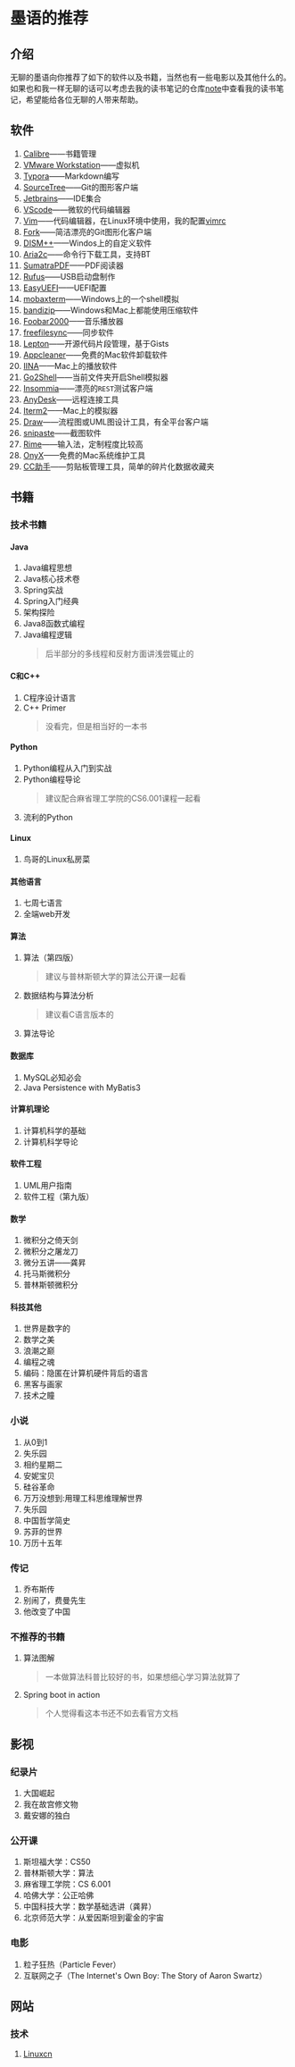 # 墨语的推荐

## 介绍

无聊的墨语向你推荐了如下的软件以及书籍，当然也有一些电影以及其他什么的。如果也和我一样无聊的话可以考虑去我的读书笔记的仓库[note](https://github.com/idwangmo/note)中查看我的读书笔记，希望能给各位无聊的人带来帮助。

## 软件

1. [Calibre](http://calibre-ebook.com/)——书籍管理
2. [VMware Workstation](http://www.vmware.com/products/workstation.html)——虚拟机
3. [Typora](http://www.typora.io/)——Markdown编写
4. [SourceTree](https://www.sourcetreeapp.com/)——Git的图形客户端
5. [Jetbrains](https://www.jetbrains.com/)——IDE集合
6. [VScode](https://code.visualstudio.com/)——微软的代码编辑器
7. [Vim](http://www.vim.org/)——代码编辑器，在Linux环境中使用，我的配置[vimrc](https://github.com/idwangmo/vimrc)
8. [Fork](https://git-fork.com/)——简洁漂亮的Git图形化客户端
9. [DISM++](https://www.chuyu.me/zh-Hans/index.html)——Windos上的自定义软件
10. [Aria2c](https://aria2.github.io/)——命令行下载工具，支持BT
11. [SumatraPDF](http://www.sumatrapdfreader.org/)——PDF阅读器
12. [Rufus](http://rufus.akeo.ie/)——USB启动盘制作
13. [EasyUEFI](http://rufus.akeo.ie/)——UEFI配置
14. [mobaxterm](https://mobaxterm.mobatek.net)——Windows上的一个shell模拟
15. [bandizip](https://www.bandisoft.com/bandizip/)——Windows和Mac上都能使用压缩软件
16. [Foobar2000](https://www.foobar2000.org/)——音乐播放器
17. [freefilesync](https://www.freefilesync.org/)——同步软件
18. [Lepton](https://github.com/hackjutsu/Lepton)——开源代码片段管理，基于Gists
19. [Appcleaner](http://freemacsoft.net/appcleaner/)——免费的Mac软件卸载软件
20. [IINA](https://github.com/lhc70000/iina)——Mac上的播放软件
21. [Go2Shell](http://zipzapmac.com/Go2Shell)——当前文件夹开启Shell模拟器
22. [Insommia](https://insomnia.rest/)——漂亮的`REST`测试客户端
23. [AnyDesk](https://anydesk.com/)——远程连接工具
24. [Iterm2](https://www.iterm2.com/)——Mac上的模拟器
25. [Draw](https://www.draw.io/)——流程图或UML图设计工具，有全平台客户端
26. [snipaste](https://www.snipaste.com/)——截图软件
27. [Rime](https://rime.im/)——输入法，定制程度比较高
28. [OnyX](https://www.titanium-software.fr/en/onyx.html)——免费的Mac系统维护工具
29. [CC助手](https://ccyixia.com/)——剪贴板管理工具，简单的碎片化数据收藏夹

## 书籍

### 技术书籍

#### Java

1. Java编程思想
2. Java核心技术卷
3. Spring实战
4. Spring入门经典
5. 架构探险
6. Java8函数式编程
7. Java编程逻辑
   > 后半部分的多线程和反射方面讲浅尝辄止的

#### C和C++

1. C程序设计语言
2. C++ Primer
   > 没看完，但是相当好的一本书

#### Python

1. Python编程从入门到实战
2. Python编程导论
   > 建议配合麻省理工学院的CS6.001课程一起看
3. 流利的Python

#### Linux

1. 鸟哥的Linux私房菜

#### 其他语言

1. 七周七语言
2. 全端web开发

#### 算法

1. 算法（第四版）
   > 建议与普林斯顿大学的算法公开课一起看
2. 数据结构与算法分析
   > 建议看C语言版本的
3. 算法导论

#### 数据库

1. MySQL必知必会
2. Java Persistence with MyBatis3

#### 计算机理论

1. 计算机科学的基础
2. 计算机科学导论

#### 软件工程

1. UML用户指南
2. 软件工程（第九版）

#### 数学

1. 微积分之倚天剑
2. 微积分之屠龙刀
3. 微分五讲——龚昇
4. 托马斯微积分
5. 普林斯顿微积分

#### 科技其他

1. 世界是数字的
2. 数学之美
3. 浪潮之巅
4. 编程之魂
5. 编码：隐匿在计算机硬件背后的语言
6. 黑客与画家
7. 技术之瞳

### 小说

1. 从0到1
2. 失乐园
3. 相约星期二
4. 安妮宝贝
5. 硅谷革命
6. 万万没想到:用理工科思维理解世界
7. 失乐园
8. 中国哲学简史
9. 苏菲的世界
10. 万历十五年

### 传记

1. 乔布斯传
2. 别闹了，费曼先生
3. 他改变了中国

### 不推荐的书籍

1. 算法图解
   > 一本做算法科普比较好的书，如果想细心学习算法就算了
2. Spring boot in action
   > 个人觉得看这本书还不如去看官方文档

## 影视

### 纪录片

1. 大国崛起
2. 我在故宫修文物
3. 戴安娜的独白

### 公开课

1. 斯坦福大学：CS50
2. 普林斯顿大学：算法
3. 麻省理工学院：CS 6.001
4. 哈佛大学：公正哈佛
5. 中国科技大学：数学基础选讲（龚昇）
6. 北京师范大学：从爱因斯坦到霍金的宇宙

### 电影

1. 粒子狂热（Particle Fever）
2. 互联网之子（The Internet's Own Boy: The Story of Aaron Swartz）

## 网站

### 技术

1. [Linuxcn](https://linux.cn)
